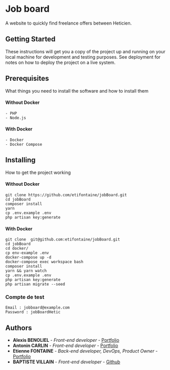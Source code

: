 # Job board

A website to quickly find freelance offers between Heticien.

## Getting Started

These instructions will get you a copy of the project up and running on your local machine for development and testing purposes. See deployment for notes on how to deploy the project on a live system.

## Prerequisites

What things you need to install the software and how to install them

#### Without Docker

```
- PHP
- Node.js
```

#### With Docker

```
- Docker
- Docker Compose
```



## Installing

How to get the project working

#### Without Docker

```
git clone https://github.com/etifontaine/jobBoard.git
cd jobBoard
composer install
yarn
cp .env.example .env
php artisan key:generate
```

#### With Docker

```
git clone  git@github.com:etifontaine/jobBoard.git
cd jobBoard
cd docker/
cp env-example .env
docker-compose up -d
docker-compose exec workspace bash
composer install
yarn && yarn watch
cp .env.example .env
php artisan key:generate
php artisan migrate --seed
```

### Compte de test
```
Email : jobboard@example.com
Password : jobBoardHetic
```

## Authors

* **Alexis BENOLIEL** - *Front-end developer* - [Portfolio](https://www.alexisbenoliel.fr/)
* **Antonin CARLIN** - *Front-end developer* - [Portfolio](https://www.antonincarlin.com/)
* **Etienne FONTAINE** - *Back-end developer, DevOps, Product Owner* - [Portfolio](https://etiennefontaine.fr/)
* **BAPTISTE VILLAIN** - *Front-end developer* - [Github](https://github.com/BaptisteVillain)